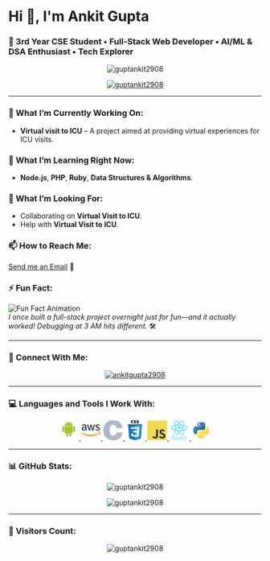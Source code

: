 # Hi 👋, I'm Ankit Gupta

### 🌱 3rd Year CSE Student • Full-Stack Web Developer • AI/ML & DSA Enthusiast • Tech Explorer

<p align="center">
  <img src="https://komarev.com/ghpvc/?username=guptankit2908&label=Profile%20views&color=0e75b6&style=flat" alt="guptankit2908" />
</p>

<p align="center">
  <a href="https://github.com/ryo-ma/github-profile-trophy">
    <img src="https://github-profile-trophy.vercel.app/?username=guptankit2908" alt="guptankit2908" />
  </a>
</p>

---

### 🚀 What I’m Currently Working On:
- **Virtual visit to ICU** – A project aimed at providing virtual experiences for ICU visits.

### 🌱 What I’m Learning Right Now:
- **Node.js**, **PHP**, **Ruby**, **Data Structures & Algorithms**.

### 🤝 What I’m Looking For:
- Collaborating on **Virtual Visit to ICU**.
- Help with **Virtual Visit to ICU**.

### 📫 How to Reach Me:
[Send me an Email](mailto:gupta.ankit1302@gmail.com) 📧

### ⚡ Fun Fact:
![Fun Fact Animation](https://media.giphy.com/media/v1.Y2lkPTc5MGI3NjExY2lkMDcwMGlqZmYyYm4wM3NtMnVjbDNkbTQ1M215OG11MzMybGdkciZlcD12MV9naWZzX3NlYXJjaCZjdD1n/7hJZcKzjIufeOmqKSj/giphy.gif)  
*I once built a full-stack project overnight just for fun—and it actually worked! Debugging at 3 AM hits different.* 🛠️

---

### 🔗 Connect With Me:
<p align="center">
  <a href="https://linkedin.com/in/ankitgupta2908" target="blank">
    <img src="https://raw.githubusercontent.com/rahuldkjain/github-profile-readme-generator/master/src/images/icons/Social/linked-in-alt.svg" alt="ankitgupta2908" height="30" width="40" />
  </a>
</p>

---

### 💻 Languages and Tools I Work With:
<p align="center">
  <a href="https://developer.android.com" target="_blank">
    <img src="https://raw.githubusercontent.com/devicons/devicon/master/icons/android/android-original-wordmark.svg" alt="android" width="40" height="40"/>
  </a> 
  <a href="https://aws.amazon.com" target="_blank">
    <img src="https://raw.githubusercontent.com/devicons/devicon/master/icons/amazonwebservices/amazonwebservices-original-wordmark.svg" alt="aws" width="40" height="40"/>
  </a> 
  <a href="https://www.cprogramming.com/" target="_blank">
    <img src="https://raw.githubusercontent.com/devicons/devicon/master/icons/c/c-original.svg" alt="c" width="40" height="40"/>
  </a> 
  <a href="https://www.w3schools.com/css/" target="_blank">
    <img src="https://raw.githubusercontent.com/devicons/devicon/master/icons/css3/css3-original-wordmark.svg" alt="css3" width="40" height="40"/>
  </a>
  <a href="https://www.javascript.com/" target="_blank">
    <img src="https://raw.githubusercontent.com/devicons/devicon/master/icons/javascript/javascript-original.svg" alt="javascript" width="40" height="40"/>
  </a> 
  <a href="https://reactjs.org/" target="_blank">
    <img src="https://raw.githubusercontent.com/devicons/devicon/master/icons/react/react-original-wordmark.svg" alt="react" width="40" height="40"/>
  </a> 
  <a href="https://www.python.org" target="_blank">
    <img src="https://raw.githubusercontent.com/devicons/devicon/master/icons/python/python-original.svg" alt="python" width="40" height="40"/>
  </a>
</p>

---

### 📊 GitHub Stats:
<p align="center">
  <img src="https://github-readme-stats.vercel.app/api/top-langs?username=guptankit2908&show_icons=true&locale=en&layout=compact" alt="guptankit2908" />
</p>

<p align="center">
  <img src="https://github-readme-stats.vercel.app/api?username=guptankit2908&show_icons=true&locale=en" alt="guptankit2908" />
</p>

---

### 👀 Visitors Count:
<p align="center">
  <img src="https://profile-counter.glitch.me/guptankit2908/count.svg" alt="guptankit2908" />
</p>
